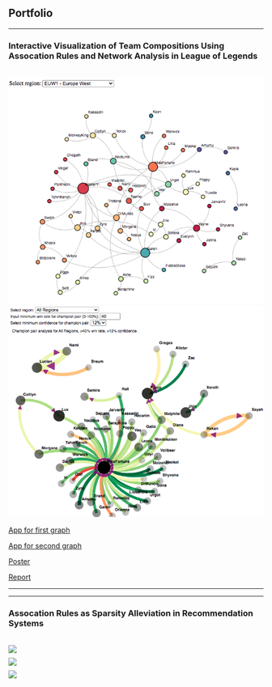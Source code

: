 ## Portfolio

---

### Interactive Visualization of Team Compositions Using Assocation Rules and Network Analysis in League of Legends
<br>
<img src="images/euw_graph2.png?raw=true"/><br>
<img src="images/conf_graph1.png?raw=true"/><br>

[App for first graph](https://cdaekim.github.io)<br>

[App for second graph](https://jrcairns123.github.io)<br>

[Poster](/pdfs/team139poster.pdf)<br>

[Report](/pdfs/team139report.pdf)<br>

---

---

### Assocation Rules as Sparsity Alleviation in Recommendation Systems
<img src="images/report_1.png?raw=true"/><br>
<img src="images/report_2.png?raw=true"/><br>
<img src="images/report_3?raw=true"/><br>
---
